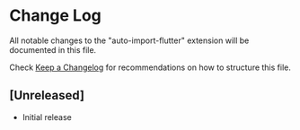 # Change Log

All notable changes to the "auto-import-flutter" extension will be documented in this file.

Check [Keep a Changelog](http://keepachangelog.com/) for recommendations on how to structure this file.

## [Unreleased]

- Initial release